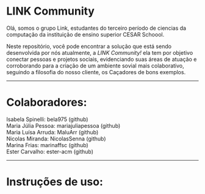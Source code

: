 # LINK Community
Olá, somos o grupo Link, estudantes do terceiro período de ciencias da computação
da instituição de ensino superior CESAR Schoool.

Neste repositório, você pode encontrar a solução que está sendo desenvolvida por nós atualmente, 
a *LINK Community!* ela tem por objetivo conectar pessoas e projetos sociais, evidenciando suas áreas de atuação e corroborando para a criação de um ambiente sovial mais colaborativo, seguindo a filosofia do nosso cliente, os Caçadores de bons exemplos.

-------------------------------------------------------------------------------------------------------
# Colaboradores:
Isabela Spinelli: bela975 (github) <br />
Maria Júlia Pessoa: mariajuliapessoa (github) <br />
Maria Luísa Arruda: MaluArr (github) <br />
Nicolas Miranda: NicolasSenna (github) <br />
Marina Frias: marinaffsc (github) <br />
Ester Carvalho: ester-acm (github)

-------------------------------------------------------------------------------------------------------
# Instruções de uso:
